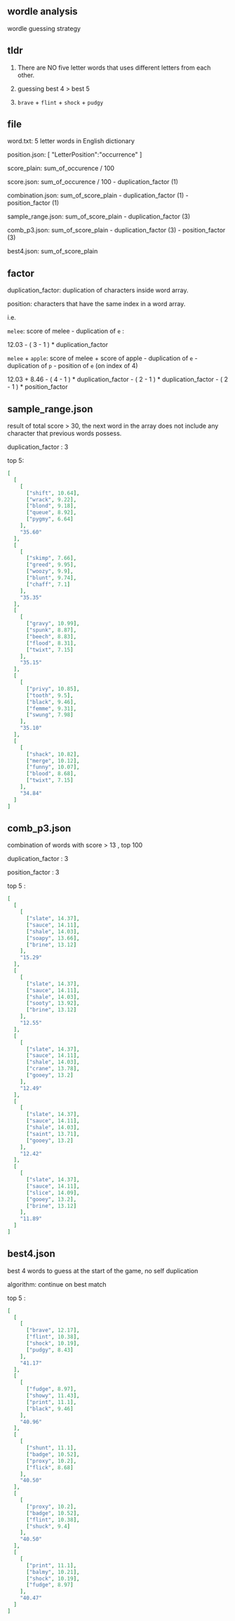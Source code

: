## wordle analysis

wordle guessing strategy

## tldr

1. There are NO five letter words that uses different letters from each other.

2. guessing best 4 > best 5

3. `brave` + `flint` + `shock` + `pudgy`

## file

word.txt: 5 letter words in English dictionary

position.json: [ "LetterPosition":"occurrence" ]

score_plain: sum_of_occurence / 100

score.json: sum_of_occurence / 100 - duplication_factor (1)

combination.json: sum_of_score_plain - duplication_factor (1) - position_factor (1)

sample_range.json: sum_of_score_plain - duplication_factor (3)

comb_p3.json: sum_of_score_plain - duplication_factor (3) - position_factor (3)

best4.json: sum_of_score_plain

## factor

duplication_factor: duplication of characters inside word array.

position: characters that have the same index in a word array.

i.e.

`melee`: score of melee - duplication of `e` :

12.03 - ( 3 - 1 ) \* duplication_factor

`melee` + `apple`: score of melee + score of apple - duplication of `e` - duplication of `p` - position of `e` (on index of 4)

12.03 + 8.46 - ( 4 - 1 ) \* duplication_factor - ( 2 - 1 ) \* duplication_factor - ( 2 - 1 ) \* position_factor

## sample_range.json

result of total score > 30, the next word in the array does not include any character that previous words possess.

duplication_factor : 3

top 5:

```json
[
  [
    [
      ["shift", 10.64],
      ["wrack", 9.22],
      ["blond", 9.18],
      ["queue", 8.92],
      ["pygmy", 6.64]
    ],
    "35.60"
  ],
  [
    [
      ["skimp", 7.66],
      ["greed", 9.95],
      ["woozy", 9.9],
      ["blunt", 9.74],
      ["chaff", 7.1]
    ],
    "35.35"
  ],
  [
    [
      ["gravy", 10.99],
      ["spunk", 8.87],
      ["beech", 8.83],
      ["flood", 8.31],
      ["twixt", 7.15]
    ],
    "35.15"
  ],
  [
    [
      ["privy", 10.85],
      ["tooth", 9.5],
      ["black", 9.46],
      ["femme", 9.31],
      ["swung", 7.98]
    ],
    "35.10"
  ],
  [
    [
      ["shack", 10.82],
      ["merge", 10.12],
      ["funny", 10.07],
      ["blood", 8.68],
      ["twixt", 7.15]
    ],
    "34.84"
  ]
]
```

## comb_p3.json

combination of words with score > 13 , top 100

duplication_factor : 3

position_factor : 3

top 5 :

```json
[
  [
    [
      ["slate", 14.37],
      ["sauce", 14.11],
      ["shale", 14.03],
      ["soapy", 13.66],
      ["brine", 13.12]
    ],
    "15.29"
  ],
  [
    [
      ["slate", 14.37],
      ["sauce", 14.11],
      ["shale", 14.03],
      ["sooty", 13.92],
      ["brine", 13.12]
    ],
    "12.55"
  ],
  [
    [
      ["slate", 14.37],
      ["sauce", 14.11],
      ["shale", 14.03],
      ["crane", 13.78],
      ["gooey", 13.2]
    ],
    "12.49"
  ],
  [
    [
      ["slate", 14.37],
      ["sauce", 14.11],
      ["shale", 14.03],
      ["saint", 13.71],
      ["gooey", 13.2]
    ],
    "12.42"
  ],
  [
    [
      ["slate", 14.37],
      ["sauce", 14.11],
      ["slice", 14.09],
      ["gooey", 13.2],
      ["brine", 13.12]
    ],
    "11.89"
  ]
]
```

## best4.json

best 4 words to guess at the start of the game, no self duplication

algorithm: continue on best match

top 5 :

```json
[
  [
    [
      ["brave", 12.17],
      ["flint", 10.38],
      ["shock", 10.19],
      ["pudgy", 8.43]
    ],
    "41.17"
  ],
  [
    [
      ["fudge", 8.97],
      ["showy", 11.43],
      ["print", 11.1],
      ["black", 9.46]
    ],
    "40.96"
  ],
  [
    [
      ["shunt", 11.1],
      ["badge", 10.52],
      ["proxy", 10.2],
      ["flick", 8.68]
    ],
    "40.50"
  ],
  [
    [
      ["proxy", 10.2],
      ["badge", 10.52],
      ["flint", 10.38],
      ["shuck", 9.4]
    ],
    "40.50"
  ],
  [
    [
      ["print", 11.1],
      ["balmy", 10.21],
      ["shock", 10.19],
      ["fudge", 8.97]
    ],
    "40.47"
  ]
]
```
